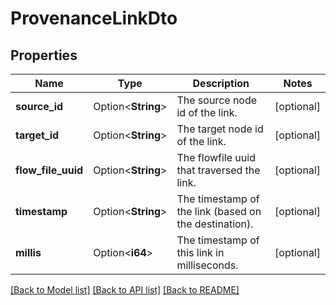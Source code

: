 # ProvenanceLinkDto

## Properties

Name | Type | Description | Notes
------------ | ------------- | ------------- | -------------
**source_id** | Option<**String**> | The source node id of the link. | [optional]
**target_id** | Option<**String**> | The target node id of the link. | [optional]
**flow_file_uuid** | Option<**String**> | The flowfile uuid that traversed the link. | [optional]
**timestamp** | Option<**String**> | The timestamp of the link (based on the destination). | [optional]
**millis** | Option<**i64**> | The timestamp of this link in milliseconds. | [optional]

[[Back to Model list]](../README.md#documentation-for-models) [[Back to API list]](../README.md#documentation-for-api-endpoints) [[Back to README]](../README.md)



